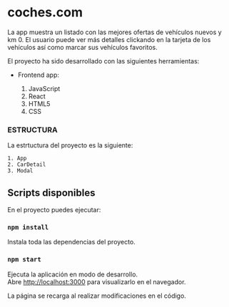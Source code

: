 # coches.com

La app muestra un listado con las mejores ofertas de vehículos nuevos y km 0. 
El usuario puede ver más detalles clickando en la tarjeta de los vehículos así como marcar sus vehículos favoritos.


El proyecto ha sido desarrollado con las siguientes herramientas:

- Frontend app:

    1. JavaScript
    2. React
    3. HTML5
    4. CSS

### ESTRUCTURA 

La estrtuctura del proyecto es la siguiente:

    1. App
    2. CarDetail
    3. Modal
    

## Scripts disponibles

En el proyecto puedes ejecutar:

### `npm install`

Instala toda las dependencias del proyecto.

### `npm start`

Ejecuta la aplicación en modo de desarrollo.<br />
Abre [http://localhost:3000](http://localhost:3000) para visualizarlo en el navegador.

La página se recarga al realizar modificaciones en el código.<br />



